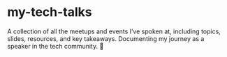 # my-tech-talks
A collection of all the meetups and events I’ve spoken at, including topics, slides, resources, and key takeaways. Documenting my journey as a speaker in the tech community. 🚀
